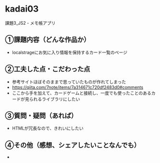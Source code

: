# kadai03
課題3_JS2 - メモ帳アプリ

## ①課題内容（どんな作品か）
- localstrageにお気に入り情報を保持するカード一覧のページ

## ②工夫した点・こだわった点
- 参考サイトほぼそのままで思っていたものが作れてしまった
- https://qiita.com/7note/items/7a314671c720df2483d0#comments
- ここから手を加えて、カードゲームと接続し、一度でも使ったことのあるカードが見られるライブラリにしたい

## ③質問・疑問（あれば）
- HTMLが冗長なので、きれいにしたい

## ④その他（感想、シェアしたいことなんでも）
- 
